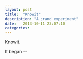 ```yaml
---
layout: post
title:  "Knowit"
description: "A grand experiment"
date:   2013-10-11 23:07:10
categories:
---
```


Knowit.

It began --
